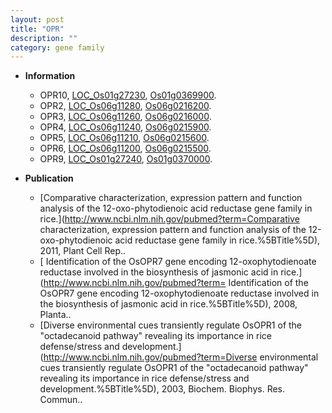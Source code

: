 ```yaml
---
layout: post
title: "OPR"
description: ""
category: gene family
---
```


* **Information**  
    + OPR10, [LOC_Os01g27230](http://rice.plantbiology.msu.edu/cgi-bin/ORF_infopage.cgi?orf=LOC_Os01g27230), [Os01g0369900](http://rapdb.dna.affrc.go.jp/viewer/gbrowse_details/irgsp1?name=Os01g0369900).
    + OPR2, [LOC_Os06g11280](http://rice.plantbiology.msu.edu/cgi-bin/ORF_infopage.cgi?orf=LOC_Os06g11280), [Os06g0216200](http://rapdb.dna.affrc.go.jp/viewer/gbrowse_details/irgsp1?name=Os06g0216200).
    + OPR3, [LOC_Os06g11260](http://rice.plantbiology.msu.edu/cgi-bin/ORF_infopage.cgi?orf=LOC_Os06g11260), [Os06g0216000](http://rapdb.dna.affrc.go.jp/viewer/gbrowse_details/irgsp1?name=Os06g0216000).
    + OPR4, [LOC_Os06g11240](http://rice.plantbiology.msu.edu/cgi-bin/ORF_infopage.cgi?orf=LOC_Os06g11240), [Os06g0215900](http://rapdb.dna.affrc.go.jp/viewer/gbrowse_details/irgsp1?name=Os06g0215900).
    + OPR5, [LOC_Os06g11210](http://rice.plantbiology.msu.edu/cgi-bin/ORF_infopage.cgi?orf=LOC_Os06g11210), [Os06g0215600](http://rapdb.dna.affrc.go.jp/viewer/gbrowse_details/irgsp1?name=Os06g0215600).
    + OPR6, [LOC_Os06g11200](http://rice.plantbiology.msu.edu/cgi-bin/ORF_infopage.cgi?orf=LOC_Os06g11200), [Os06g0215500](http://rapdb.dna.affrc.go.jp/viewer/gbrowse_details/irgsp1?name=Os06g0215500).
    + OPR9, [LOC_Os01g27240](http://rice.plantbiology.msu.edu/cgi-bin/ORF_infopage.cgi?orf=LOC_Os01g27240), [Os01g0370000](http://rapdb.dna.affrc.go.jp/viewer/gbrowse_details/irgsp1?name=Os01g0370000).

* **Publication**  
    + [Comparative characterization, expression pattern and function analysis of the 12-oxo-phytodienoic acid reductase gene family in rice.](http://www.ncbi.nlm.nih.gov/pubmed?term=Comparative characterization, expression pattern and function analysis of the 12-oxo-phytodienoic acid reductase gene family in rice.%5BTitle%5D), 2011, Plant Cell Rep..
    + [ Identification of the OsOPR7 gene encoding 12-oxophytodienoate reductase involved in the biosynthesis of jasmonic acid in rice.](http://www.ncbi.nlm.nih.gov/pubmed?term= Identification of the OsOPR7 gene encoding 12-oxophytodienoate reductase involved in the biosynthesis of jasmonic acid in rice.%5BTitle%5D), 2008, Planta..
    + [Diverse environmental cues transiently regulate OsOPR1 of the &quot;octadecanoid pathway&quot; revealing its importance in rice defense/stress and development.](http://www.ncbi.nlm.nih.gov/pubmed?term=Diverse environmental cues transiently regulate OsOPR1 of the &quot;octadecanoid pathway&quot; revealing its importance in rice defense/stress and development.%5BTitle%5D), 2003, Biochem. Biophys. Res. Commun..


